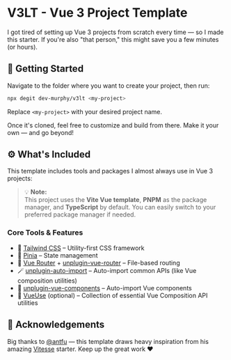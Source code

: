 # V3LT - Vue 3 Project Template

I got tired of setting up Vue 3 projects from scratch every time — so I made this starter. If you're also "that person," this might save you a few minutes (or hours).

## 🚀 Getting Started

Navigate to the folder where you want to create your project, then run:

```bash
npx degit dev-murphy/v3lt <my-project>
```

Replace `<my-project>` with your desired project name.

Once it's cloned, feel free to customize and build from there. Make it your own — and go beyond!

## ⚙️ What's Included

This template includes tools and packages I almost always use in Vue 3 projects:

> 💡 **Note:**  
> This project uses the **Vite Vue template**, **PNPM** as the package manager, and **TypeScript** by default. You can easily switch to your preferred package manager if needed.

### Core Tools & Features

- 🌿 [Tailwind CSS](https://tailwindcss.com/docs/installation/using-vite) – Utility-first CSS framework
- 🧠 [Pinia](https://pinia.vuejs.org/getting-started.html) – State management
- 🧭 [Vue Router](https://router.vuejs.org/) + [unplugin-vue-router](https://github.com/posva/unplugin-vue-router) – File-based routing
- 🪄 [unplugin-auto-import](https://github.com/unplugin/unplugin-auto-import) – Auto-import common APIs (like Vue composition utilities)
- 🧩 [unplugin-vue-components](https://github.com/unplugin/unplugin-vue-components) – Auto-import Vue components
- 🧰 [VueUse](https://vueuse.org/) (optional) – Collection of essential Vue Composition API utilities

## 🙌 Acknowledgements

Big thanks to [@antfu](https://github.com/antfu) — this template draws heavy inspiration from his amazing [Vitesse](https://github.com/antfu-collective/vitesse) starter. Keep up the great work ❤️

